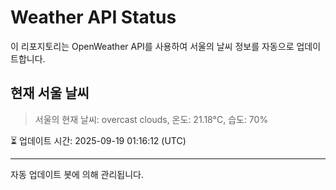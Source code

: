 
# Weather API Status

이 리포지토리는 OpenWeather API를 사용하여 서울의 날씨 정보를 자동으로 업데이트합니다.

## 현재 서울 날씨
> 서울의 현재 날씨: overcast clouds, 온도: 21.18°C, 습도: 70%

⏳ 업데이트 시간: 2025-09-19 01:16:12 (UTC)

---
자동 업데이트 봇에 의해 관리됩니다.
